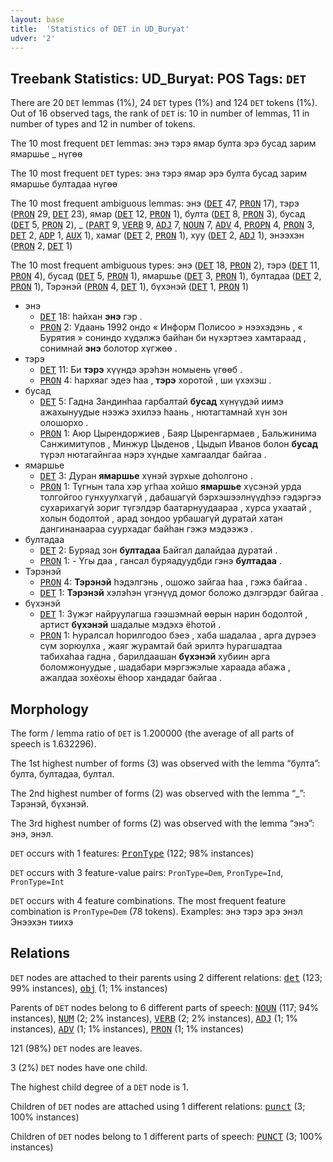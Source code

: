 ```yaml
---
layout: base
title:  'Statistics of DET in UD_Buryat'
udver: '2'
---
```


## Treebank Statistics: UD_Buryat: POS Tags: `DET`

There are 20 `DET` lemmas (1%), 24 `DET` types (1%) and 124 `DET` tokens (1%).
Out of 16 observed tags, the rank of `DET` is: 10 in number of lemmas, 11 in number of types and 12 in number of tokens.

The 10 most frequent `DET` lemmas: энэ тэрэ ямар булта эрэ бусад зарим ямаршье _ нүгөө

The 10 most frequent `DET` types:  энэ тэрэ ямар эрэ булта бусад зарим ямаршье бултадаа нүгөө

The 10 most frequent ambiguous lemmas: энэ (<tt><a href="bxr-pos-DET.html">DET</a></tt> 47, <tt><a href="bxr-pos-PRON.html">PRON</a></tt> 17), тэрэ (<tt><a href="bxr-pos-PRON.html">PRON</a></tt> 29, <tt><a href="bxr-pos-DET.html">DET</a></tt> 23), ямар (<tt><a href="bxr-pos-DET.html">DET</a></tt> 12, <tt><a href="bxr-pos-PRON.html">PRON</a></tt> 1), булта (<tt><a href="bxr-pos-DET.html">DET</a></tt> 8, <tt><a href="bxr-pos-PRON.html">PRON</a></tt> 3), бусад (<tt><a href="bxr-pos-DET.html">DET</a></tt> 5, <tt><a href="bxr-pos-PRON.html">PRON</a></tt> 2), _ (<tt><a href="bxr-pos-PART.html">PART</a></tt> 9, <tt><a href="bxr-pos-VERB.html">VERB</a></tt> 9, <tt><a href="bxr-pos-ADJ.html">ADJ</a></tt> 7, <tt><a href="bxr-pos-NOUN.html">NOUN</a></tt> 7, <tt><a href="bxr-pos-ADV.html">ADV</a></tt> 4, <tt><a href="bxr-pos-PROPN.html">PROPN</a></tt> 4, <tt><a href="bxr-pos-PRON.html">PRON</a></tt> 3, <tt><a href="bxr-pos-DET.html">DET</a></tt> 2, <tt><a href="bxr-pos-ADP.html">ADP</a></tt> 1, <tt><a href="bxr-pos-AUX.html">AUX</a></tt> 1), хамаг (<tt><a href="bxr-pos-DET.html">DET</a></tt> 2, <tt><a href="bxr-pos-PRON.html">PRON</a></tt> 1), хуу (<tt><a href="bxr-pos-DET.html">DET</a></tt> 2, <tt><a href="bxr-pos-ADJ.html">ADJ</a></tt> 1), энээхэн (<tt><a href="bxr-pos-PRON.html">PRON</a></tt> 2, <tt><a href="bxr-pos-DET.html">DET</a></tt> 1)

The 10 most frequent ambiguous types:  энэ (<tt><a href="bxr-pos-DET.html">DET</a></tt> 18, <tt><a href="bxr-pos-PRON.html">PRON</a></tt> 2), тэрэ (<tt><a href="bxr-pos-DET.html">DET</a></tt> 11, <tt><a href="bxr-pos-PRON.html">PRON</a></tt> 4), бусад (<tt><a href="bxr-pos-DET.html">DET</a></tt> 5, <tt><a href="bxr-pos-PRON.html">PRON</a></tt> 1), ямаршье (<tt><a href="bxr-pos-DET.html">DET</a></tt> 3, <tt><a href="bxr-pos-PRON.html">PRON</a></tt> 1), бултадаа (<tt><a href="bxr-pos-DET.html">DET</a></tt> 2, <tt><a href="bxr-pos-PRON.html">PRON</a></tt> 1), Тэрэнэй (<tt><a href="bxr-pos-PRON.html">PRON</a></tt> 4, <tt><a href="bxr-pos-DET.html">DET</a></tt> 1), бүхэнэй (<tt><a href="bxr-pos-DET.html">DET</a></tt> 1, <tt><a href="bxr-pos-PRON.html">PRON</a></tt> 1)


* энэ
  * <tt><a href="bxr-pos-DET.html">DET</a></tt> 18: һайхан <b>энэ</b> гэр .
  * <tt><a href="bxr-pos-PRON.html">PRON</a></tt> 2: Удаань 1992 ондо « Информ Полисоо » нээхэдэнь , « Бурятия » сониндо хүдэлжэ байһан би нүхэртэеэ хамтараад , сонимнай <b>энэ</b> болотор хүгжөө .
* тэрэ
  * <tt><a href="bxr-pos-DET.html">DET</a></tt> 11: Би <b>тэрэ</b> хүүндэ эрэһэн номыень үгөөб .
  * <tt><a href="bxr-pos-PRON.html">PRON</a></tt> 4: һархяаг эдеэ һаа , <b>тэрэ</b> хоротой , ши үхэхэш .
* бусад
  * <tt><a href="bxr-pos-DET.html">DET</a></tt> 5: Гадна Зандинһаа гарбалтай <b>бусад</b> хүнүүдэй иимэ ажахынуудые нээжэ эхилээ һаань , нютагтамнай хүн зон олошорхо .
  * <tt><a href="bxr-pos-PRON.html">PRON</a></tt> 1: Аюр Цырендоржиев , Баяр Цыренгармаев , Бальжинима Санжимитупов , Минжур Цыденов , Цыдып Иванов болон <b>бусад</b> түрэл нютагайнгаа нэрэ хүндые хамгаалдаг байгаа .
* ямаршье
  * <tt><a href="bxr-pos-DET.html">DET</a></tt> 3: Дуран <b>ямаршье</b> хүнэй зүрхые доһолгоно .
  * <tt><a href="bxr-pos-PRON.html">PRON</a></tt> 1: Түгнын тала хэр угһаа хойшо <b>ямаршье</b> хүсэнэй урда толгойгоо гунхуулхагүй , дабашагүй бэрхэшээлнүүдһээ гэдэргээ сухарихагүй зориг түгэлдэр баатарнуудаараа , хурса ухаатай , холын бодолтой , арад зондоо урбашагүй дуратай хатан дангинанаараа суурхадаг байһан гэжэ мэдээжэ .
* бултадаа
  * <tt><a href="bxr-pos-DET.html">DET</a></tt> 2: Буряад зон <b>бултадаа</b> Байгал далайдаа дуратай .
  * <tt><a href="bxr-pos-PRON.html">PRON</a></tt> 1: - Үгы даа , гансал буряадуудбди гэнэ <b>бултадаа</b> .
* Тэрэнэй
  * <tt><a href="bxr-pos-PRON.html">PRON</a></tt> 4: <b>Тэрэнэй</b> һэдэлгэнь , ошожо зайгаа һаа , гэжэ байгаа .
  * <tt><a href="bxr-pos-DET.html">DET</a></tt> 1: <b>Тэрэнэй</b> хэлэhэн үгэнүүд домог боложо дэлгэрдэг байгаа .
* бүхэнэй
  * <tt><a href="bxr-pos-DET.html">DET</a></tt> 1: Зүжэг найруулагша гээшэмнай өөрын нарин бодолтой , артист <b>бүхэнэй</b> шадалые мэдэхэ ёhотой .
  * <tt><a href="bxr-pos-PRON.html">PRON</a></tt> 1: Һуралсал һорилгодоо бэеэ , хаба шадалаа , арга дүрэеэ сүм зорюулха , жаяг журамтай бай эрилтэ һурагшадтаа табихаһаа гадна , барилдаашан <b>бүхэнэй</b> хубиин арга боломжонуудые , шадабари мэргэжэлые хараада абажа , ажалдаа зохёохы ёһоор хандадаг байгаа .

## Morphology

The form / lemma ratio of `DET` is 1.200000 (the average of all parts of speech is 1.632296).

The 1st highest number of forms (3) was observed with the lemma “булта”: булта, бултадаа, бултал.

The 2nd highest number of forms (2) was observed with the lemma “_”: Тэрэнэй, бүхэнэй.

The 3rd highest number of forms (2) was observed with the lemma “энэ”: энэ, энэл.

`DET` occurs with 1 features: <tt><a href="bxr-feat-PronType.html">PronType</a></tt> (122; 98% instances)

`DET` occurs with 3 feature-value pairs: `PronType=Dem`, `PronType=Ind`, `PronType=Int`

`DET` occurs with 4 feature combinations.
The most frequent feature combination is `PronType=Dem` (78 tokens).
Examples: энэ тэрэ эрэ энэл Энээхэн тиихэ


## Relations

`DET` nodes are attached to their parents using 2 different relations: <tt><a href="bxr-dep-det.html">det</a></tt> (123; 99% instances), <tt><a href="bxr-dep-obj.html">obj</a></tt> (1; 1% instances)

Parents of `DET` nodes belong to 6 different parts of speech: <tt><a href="bxr-pos-NOUN.html">NOUN</a></tt> (117; 94% instances), <tt><a href="bxr-pos-NUM.html">NUM</a></tt> (2; 2% instances), <tt><a href="bxr-pos-VERB.html">VERB</a></tt> (2; 2% instances), <tt><a href="bxr-pos-ADJ.html">ADJ</a></tt> (1; 1% instances), <tt><a href="bxr-pos-ADV.html">ADV</a></tt> (1; 1% instances), <tt><a href="bxr-pos-PRON.html">PRON</a></tt> (1; 1% instances)

121 (98%) `DET` nodes are leaves.

3 (2%) `DET` nodes have one child.

The highest child degree of a `DET` node is 1.

Children of `DET` nodes are attached using 1 different relations: <tt><a href="bxr-dep-punct.html">punct</a></tt> (3; 100% instances)

Children of `DET` nodes belong to 1 different parts of speech: <tt><a href="bxr-pos-PUNCT.html">PUNCT</a></tt> (3; 100% instances)

